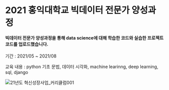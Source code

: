 # 2021 홍익대학교 빅데이터 전문가 양성과정

#### 빅데이터 전문가 양성과정을 통해 data science에 대해 학습한 코드와 실습한 프로젝트 코드를 업로드했습니다. 


기간 : 2021/05 ~ 2021/08

교육 내용 : python 기초 문법, 데이터 시각화, machine learinng, deep learning, sql, django


![21년도 혁신성장사업_커리큘럼001](https://user-images.githubusercontent.com/83809636/135408675-f0b3c43e-62e3-4186-8f88-8c7da1584d17.jpg)
